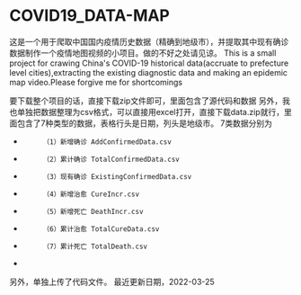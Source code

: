 # COVID19_DATA-MAP
这是一个用于爬取中国国内疫情历史数据（精确到地级市），并提取其中现有确诊数据制作一个疫情地图视频的小项目。做的不好之处请见谅。
This is a small project for crawing China's COVID-19 historical data(accruate to prefecture level cities),extracting the existing diagnostic data and making an epidemic map video.Please forgive me for shortcomings

要下载整个项目的话，直接下载zip文件即可，里面包含了源代码和数据
另外，我也单独把数据整理为csv格式，可以直接用excel打开，直接下载data.zip就行，里面包含了7种类型的数据，表格行头是日期，列头是地级市。
7类数据分别为
 *          （1）新增确诊 AddConfirmedData.csv
 *          （2）累计确诊 TotalConfirmedData.csv
 *          （3）现有确诊 ExistingConfirmedData.csv
 *          （4）新增治愈 CureIncr.csv
 *          （5）新增死亡 DeathIncr.csv
 *          （6）累计治愈 TotalCureData.csv
 *          （7）累计死亡 TotalDeath.csv
 *          
另外，单独上传了代码文件。
最近更新日期，2022-03-25
